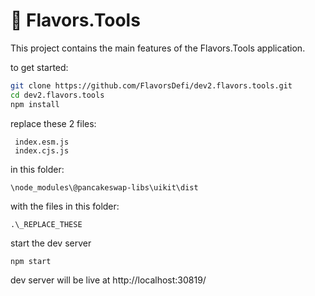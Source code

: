 # 🍦 Flavors.Tools



This project contains the main features of the Flavors.Tools application.

to get started:
```bash
git clone https://github.com/FlavorsDefi/dev2.flavors.tools.git
cd dev2.flavors.tools
npm install
```
replace these 2 files:
 ```
  index.esm.js
  index.cjs.js
 ```

in this folder:
```
\node_modules\@pancakeswap-libs\uikit\dist
```

with the files in this folder:
```
.\_REPLACE_THESE
```


start the dev server 
```bash
npm start
```

dev server will be live at http://localhost:30819/
